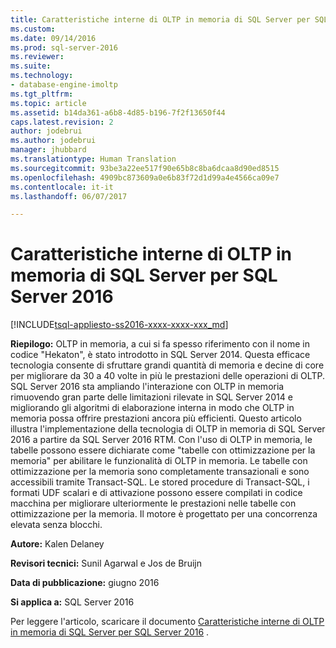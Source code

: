 ```yaml
---
title: Caratteristiche interne di OLTP in memoria di SQL Server per SQL Server 2016 | Microsoft Docs
ms.custom: 
ms.date: 09/14/2016
ms.prod: sql-server-2016
ms.reviewer: 
ms.suite: 
ms.technology:
- database-engine-imoltp
ms.tgt_pltfrm: 
ms.topic: article
ms.assetid: b14da361-a6b8-4d85-b196-7f2f13650f44
caps.latest.revision: 2
author: jodebrui
ms.author: jodebrui
manager: jhubbard
ms.translationtype: Human Translation
ms.sourcegitcommit: 93be3a22ee517f90e65b8c8ba6dcaa8d90ed8515
ms.openlocfilehash: 4909bc873609a0e6b83f72d1d99a4e4566ca09e7
ms.contentlocale: it-it
ms.lasthandoff: 06/07/2017

---
```

# <a name="sql-server-in-memory-oltp-internals-for-sql-server-2016"></a>Caratteristiche interne di OLTP in memoria di SQL Server per SQL Server 2016
[!INCLUDE[tsql-appliesto-ss2016-xxxx-xxxx-xxx_md](../../includes/tsql-appliesto-ss2016-xxxx-xxxx-xxx-md.md)]

**Riepilogo:** OLTP in memoria, a cui si fa spesso riferimento con il nome in codice "Hekaton", è stato introdotto in SQL Server 2014.
Questa efficace tecnologia consente di sfruttare grandi quantità di memoria e decine di core per migliorare da 30 a 40 volte in più le prestazioni delle operazioni di OLTP. SQL Server 2016 sta ampliando l'interazione con OLTP in memoria rimuovendo gran parte delle limitazioni rilevate in SQL Server 2014 e migliorando gli algoritmi di elaborazione interna in modo che OLTP in memoria possa offrire prestazioni ancora più efficienti. Questo articolo illustra l'implementazione della tecnologia di OLTP in memoria di SQL Server 2016 a partire da SQL Server 2016 RTM. Con l'uso di OLTP in memoria, le tabelle possono essere dichiarate come "tabelle con ottimizzazione per la memoria" per abilitare le funzionalità di OLTP in memoria. Le tabelle con ottimizzazione per la memoria sono completamente transazionali e sono accessibili tramite Transact-SQL. Le stored procedure di Transact-SQL, i formati UDF scalari e di attivazione possono essere compilati in codice macchina per migliorare ulteriormente le prestazioni nelle tabelle con ottimizzazione per la memoria. Il motore è progettato per una concorrenza elevata senza blocchi.    
  
**Autore:** Kalen Delaney  
  
**Revisori tecnici:** Sunil Agarwal e Jos de Bruijn  
  
**Data di pubblicazione:** giugno 2016  
  
**Si applica a:** SQL Server 2016  
  
Per leggere l'articolo, scaricare il documento [Caratteristiche interne di OLTP in memoria di SQL Server per SQL Server 2016](http://download.microsoft.com/download/8/3/6/8360731A-A27C-4684-BC88-FC7B5849A133/SQL_Server_2016_In_Memory_OLTP_White_Paper.pdf) .   

